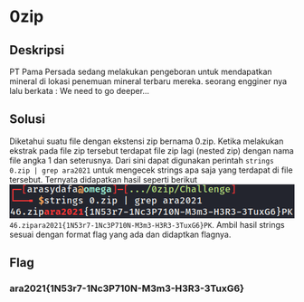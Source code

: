 # 0zip

## Deskripsi
PT Pama Persada sedang melakukan pengeboran untuk mendapatkan mineral di lokasi penemuan mineral terbaru mereka. seorang engginer nya lalu berkata : We need to go deeper...

## Solusi
Diketahui suatu file dengan ekstensi zip bernama 0.zip. Ketika melakukan ekstrak pada file zip tersebut terdapat file zip lagi (nested zip) dengan nama file angka 1 dan seterusnya. Dari sini dapat digunakan perintah ```strings 0.zip | grep ara2021``` untuk mengecek strings apa saja yang terdapat di file tersebut. Ternyata didapatkan hasil seperti berikut 
![Hasil grep](./grep.png)
```46.zipara2021{1N53r7-1Nc3P710N-M3m3-H3R3-3TuxG6}PK```. Ambil hasil strings sesuai dengan format flag yang ada dan didaptkan flagnya.

## Flag
### ara2021{1N53r7-1Nc3P710N-M3m3-H3R3-3TuxG6}